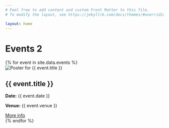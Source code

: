```yaml
---
# Feel free to add content and custom Front Matter to this file.
# To modify the layout, see https://jekyllrb.com/docs/themes/#overriding-theme-defaults

layout: home
---
```


# Events 2

<div class="event-list">
  {% for event in site.data.events %}
    <div class="event-card">
      <div class="event-poster">
        <img src="assets/img/{{ event.image | default: 'logo.webp' }}" alt="Poster for {{ event.title }}">
      </div>
      <div class="event-details">
        <h2>{{ event.title }}</h2>
        <p><strong>Date:</strong> {{ event.date }}</p>
        <p><strong>Venue:</strong> {{ event.venue }}</p>
        <a class="event-link" href="{{ event.url }}">More info</a>
      </div>
    </div>
  {% endfor %}
</div>
